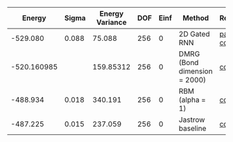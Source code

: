 | Energy      | Sigma | Energy Variance | DOF | Einf | Method                       | Reference |
|-------------|-------|-----------------|-----|------|------------------------------|-----------|
| -529.080    | 0.088 | 75.088          | 256 | 0    | 2D Gated RNN                 | [paper](https://arxiv.org/abs/2207.14314) [code](https://github.com/mhibatallah/RNNWavefunctions) |
| -520.160985 |       | 159.85312       | 256 | 0    | DMRG (Bond dimension = 2000) | [code](https://github.com/varbench/methods/blob/main/programs/dmrg_itensor_cpp/dmrg_triangular_heisenberg_16x16.cc) |
| -488.934    | 0.018 | 340.191         | 256 | 0    | RBM (alpha = 1)              | [code](https://github.com/varbench/methods/blob/main/scripts/Heisenberg/triangular_256_O/vmc_rbm.sh) |
| -487.225    | 0.015 | 237.059         | 256 | 0    | Jastrow baseline             | [code](https://github.com/varbench/methods/blob/main/scripts/Heisenberg/triangular_256_O/vmc_jastrow.sh) |
